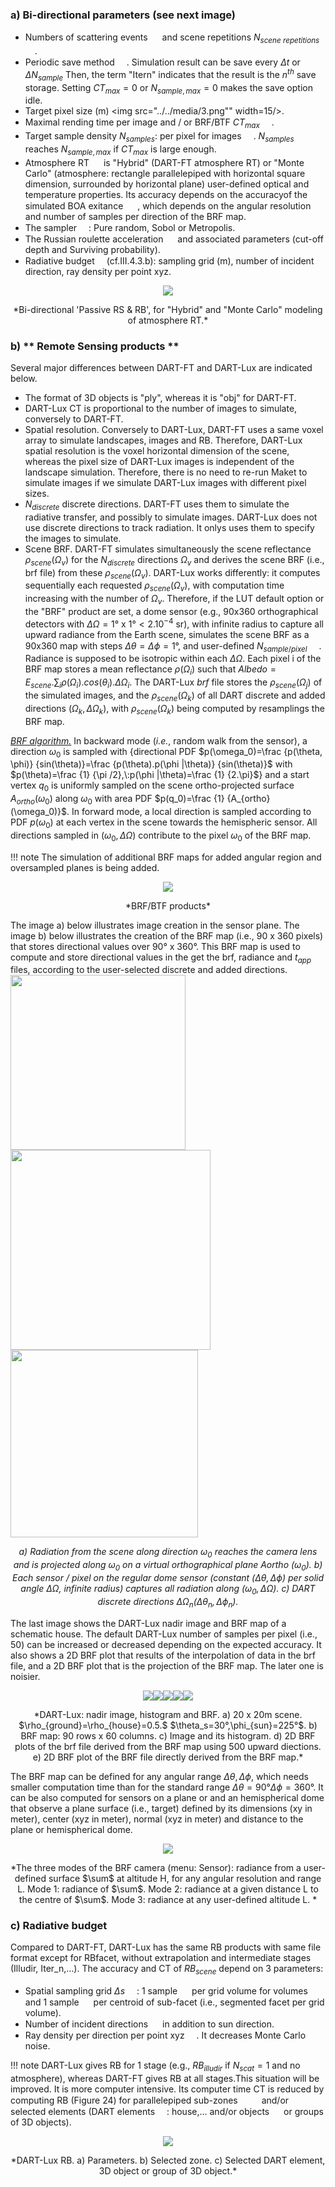 ### a) **Bi-directional parameters** (see next image)

- Numbers of scattering events <img src="../../media/1.png" width=15/> and scene repetitions $N_{scene \:repetitions}$ <img src="../../media/6.png" width=15/>.
- Periodic save method <img src="../../media/2.png" width=15/>. Simulation result can be save every $\Delta t$ or $\Delta N_{sample}$  Then, the term "Itern" indicates that the result is the $n^{th}$ save storage. Setting $CT_{max}=0$ or $N_{sample,max}=0$ makes the save option idle.
- Target pixel size (m) <img src="../../media/3.png"" width=15/>.
- Maximal rending time per image and / or BRF/BTF $CT_{max}$ <img src="../../media/4.png" width=15/>.
- Target sample density $N_{samples}$: per pixel for images <img src="../../media/5.png" width=15/>. $N_{samples}$ reaches $N_{sample,max}$ if $CT_{max}$ is large enough.
- Atmosphere RT <img src="../../media/7.png" width=15/> is "Hybrid" (DART-FT atmosphere RT) or "Monte Carlo" (atmosphere: rectangle parallelepiped with horizontal square dimension, surrounded by horizontal plane) user-defined optical and temperature properties. Its accuracy depends on the accuracyof the simulated BOA exitance <img src="../../media/8.png" width=15/> , which depends on the angular resolution and number of samples per direction of the BRF map.
- The sampler <img src="../../media/9.png" width=15/>: Pure random, Sobol or Metropolis.
- The Russian roulette acceleration <img src="../../media/10.png" width=15/> and associated parameters (cut-off depth and Surviving probability).
- Radiative budget <img src="../../media/11r.png" width=15/>(cf.III.4.3.b): sampling grid (m), number of incident direction, ray density per point xyz.

<center><img src="./media/bi_directional_passive_rs_rb.png"><p>*Bi-directional 'Passive RS & RB', for "Hybrid" and "Monte Carlo" modeling of atmosphere RT.*</p></img></center>

### b) ** Remote Sensing products **

Several major differences between DART-FT and DART-Lux are indicated below.

- The format of 3D objects is "ply", whereas it is "obj" for DART-FT.
- DART-Lux CT is proportional to the number of images to simulate, conversely to DART-FT.
- Spatial resolution. Conversely to DART-Lux, DART-FT uses a same voxel array to simulate landscapes, images and RB. Therefore, DART-Lux spatial resolution is the voxel horizontal dimension of the scene, whereas the pixel size of DART-Lux images is independent of the landscape simulation. Therefore, there is no need to re-run Maket to simulate images if we simulate DART-Lux images with different pixel sizes.
- $N_{discrete}$ discrete directions. DART-FT uses them to simulate the radiative transfer, and possibly to simulate images. DART-Lux does not use discrete directions to track radiation. It onlys uses them to specify the images to simulate.
- Scene BRF. DART-FT simulates simultaneously the scene reflectance $\rho_{scene}(\Omega_v)$ for the $N_{discrete}$ directions $\Omega_v$ and derives the scene BRF (i.e., brf file) from these $\rho_{scene}(\Omega_v)$. DART-Lux works differently: it computes sequentially
each requested $\rho_{scene}(\Omega_v)$, with computation time increasing with the number of $\Omega_v$. Therefore, if the LUT default option or the "BRF" product are set, a dome sensor (e.g., 90x360 orthographical detectors with $\Delta \Omega=1°$ x $1° < 2.10^{-4}$ sr), with infinite radius to capture all upward radiance from the Earth scene, simulates the scene BRF as a 90x360 map with steps $\Delta \theta=\Delta \phi=1°$, and user-defined $N_{sample/pixel}$ <img src="../../media/5.png" width=15/>. Radiance is supposed to be isotropic within each $\Delta \Omega$. Each pixel i of the BRF map stores a mean reflectance $\rho(\Omega_i)$ such that $Albedo = E_{scene}.\sum_i \rho(\Omega_i).cos(\theta_i).\Delta \Omega_i$. The DART-Lux *brf* file stores the $\rho_{scene}(\Omega_j)$ of the simulated images, and the $\rho_{scene}(\Omega_k)$ of all DART discrete and added directions $(\Omega_k, \Delta \Omega_k)$, with $\rho_{scene}(\Omega_k)$ being computed by resamplings the BRF map.

<u>*BRF algorithm.*</u> In backward mode (*i.e.*, random walk from the sensor), a direction $\omega_0$ is sampled with {directional PDF $p(\omega_0)=\frac {p(\theta, \phi)} {sin(\theta)}=\frac {p(\theta).p(\phi |\theta)} {sin(\theta)}$ with $p(\theta)=\frac {1} {\pi /2},\:p(\phi |\theta)=\frac {1} {2.\pi}$} and a start vertex $q_0$ is uniformly sampled on the
scene ortho-projected surface $A_{ortho}(\omega_0)$ along $\omega_0$ with area PDF $p(q_0)=\frac {1} {A_{ortho}(\omega_0)}$. In forward mode, a local direction is sampled according to PDF $p(\omega_0)$ at each vertex in the scene towards the hemispheric sensor. All directions sampled in $(\omega_0 ,\Delta \Omega)$ contribute to the pixel $\omega_0$ of the BRF map.

!!! note
    The simulation of additional BRF maps for added angular region and oversampled planes is being added.
<center><img src="./media/BRF_BTF_products.png"><p>*BRF/BTF products*</p></img></center>

The image a) below illustrates image creation in the sensor plane. The image b) below illustrates the creation of the BRF map (i.e., 90 x 360 pixels) that stores directional values over 90° x 360°. This BRF map is used to compute and store directional values in the get the brf, radiance and $t_{app}$ files, according to the user-selected discrete and added directions. 
<img src="./media/radiation_from_scene.png" width=280></img>
<img src="./media/description_capture_radiation.png" width=320></img>
<img src="./media/dart_discrete_directions.png" width=300><center>*a) Radiation from the scene along direction $\omega_0$ reaches the camera lens and is projected along $\omega_0$ on a virtual orthographical plane Aortho ($\omega_0$). b) Each sensor / pixel on the regular dome sensor (constant $(\Delta \theta, \Delta \phi)$ per solid angle $\Delta \Omega$, infinite radius) captures all radiation along $(\omega_0 ,\Delta \Omega)$. c) DART discrete directions $\Delta \Omega_n(\Delta \theta_n ,\Delta \phi_n)$.*</center></img>

The last image shows the DART-Lux nadir image and BRF map of a schematic house. The default DART-Lux number of samples per pixel (i.e., 50) can be increased or decreased depending on the expected accuracy. It also shows a 2D BRF plot that results of the interpolation of data in the brf file, and a 2D BRF plot that is the projection of the BRF map. The later one is noisier.

<center><img src="./media/dart_ft_scene.png"><img src="./media/dart_lux_brf.png"><img src="./media/dart_lux_histogram.png"><img src="./media/scene_histogram1.png"><img src="./media/scene_histogram2.png"><p>*DART-Lux: nadir image, histogram and BRF. a) 20 x 20m scene. $\rho_{ground}=\rho_{house}=0.5.$ $\theta_s=30°,\phi_{sun}=225°$. b) BRF map: 90 rows x 60 columns. c) Image and its histogram. d) 2D BRF plots of the brf file derived from the BRF map using 500 upward diections. e) 2D BRF plot of the BRF file directly derived from the BRF map.*</p></img></center>

The BRF map can be defined for any angular range ${\Delta\theta, \Delta\phi}$, which needs smaller computation time than for the standard range ${\Delta\theta=90° \Delta\phi=360°}$. It can be also computed for sensors on a plane or and an hemispherical dome that observe a plane surface (i.e., target) defined by its dimensions (xy in meter), center (xyz in meter), normal (xyz in meter) and distance to the plane or hemispherical dome.

<center><img src="./media/3modesBRF.png"><p>*The three modes of the BRF camera (menu: Sensor): radiance from a user-defined surface $\sum$ at altitude H, for any angular resolution and range L. Mode 1: radiance of $\sum$. Mode 2: radiance at a given distance L to the centre of $\sum$. Mode 3: radiance at any user-defined altitude L. *</p></img></center>



### c) **Radiative budget**

Compared to DART-FT, DART-Lux has the same RB products with same file format except for RBfacet, without extrapolation and intermediate stages (Illudir, Iter_n,…). The accuracy and CT of $RB_{scene}$ depend on 3 parameters:

- Spatial sampling grid $\Delta s$ <img src="../../media/1.png" width=15/>: 1 sample <img src="./media/rx.png" width=15/> per grid volume for volumes and 1 sample <img src="./media/bx.png" width=15/> per centroid of sub-facet (i.e., segmented facet per grid volume).	
- Number of incident directions <img src="../../media/2.png" width=15/> in addition to sun direction.	
- Ray density per direction per point xyz <img src="../../media/3.png" width=15/>. It decreases Monte Carlo noise.

!!! note
    DART-Lux gives RB for 1 stage (e.g., $RB_{illudir}$ if $N_{scat} = 1$ and no atmosphere), whereas DART-FT gives RB at all stages.This situation will be improved.
It is more computer intensive. Its computer time CT is reduced by computing RB (Figure 24) for parallelepiped sub-zones <img src="../../media/4.png" width=15/><img src="../../media/1.png" width=15/> and/or selected elements (DART elements <img src="../../media/5.png" width=15/>: house,... and/or objects <img src="../../media/6.png" width=15/> or groups of 3D objects).

<center><img src="./media/dart_lux_rb.png"><p>*DART-Lux RB. a) Parameters. b) Selected zone. c) Selected DART element, 3D object or group of 3D object.*</p></img></center>
